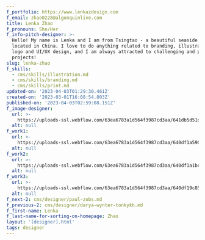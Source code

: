 ```yaml
---
f_portfolio: https://www.lenkazdesign.com
f_email: zhao0228@algonquinlive.com
title: Lenka Zhao
f_pronouns: She/Her
f_info-pitch-designer: >-
  Hello! My name is Lenka and I am from Tsingtao - a beautiful seaside city
  located in China. I love to do anything related to branding, illustration,
  logo and UI/UX design, and I am always attracted to challenging and passionate
  projects!
slug: lenka-zhao
f_skills:
  - cms/skills/illustration.md
  - cms/skills/branding.md
  - cms/skills/print.md
updated-on: '2023-04-03T01:29:30.461Z'
created-on: '2023-03-01T16:08:54.803Z'
published-on: '2023-04-03T02:59:08.151Z'
f_image-designer:
  url: >-
    https://uploads-ssl.webflow.com/63ea6783a1d564f3987cd3aa/641db5d51d581e08680210ee_lenka-zhao-2.jpg
  alt: null
f_work1:
  url: >-
    https://uploads-ssl.webflow.com/63ea6783a1d564f3987cd3aa/640df1a590971b570014bd97_Zhao-Lenka-grad-show-work-img1.jpg
  alt: null
f_work2:
  url: >-
    https://uploads-ssl.webflow.com/63ea6783a1d564f3987cd3aa/640df1a1bc45fd6ba643aff9_Zhao-Lenka-grad-show-work-img2.jpg
  alt: null
f_work3:
  url: >-
    https://uploads-ssl.webflow.com/63ea6783a1d564f3987cd3aa/640df19c85f0c03147b91dea_Zhao-Lenka-grad-show-work-img3.jpg
  alt: null
f_next-2: cms/designer/paul-zobs.md
f_previous-2: cms/designer/darya-wynter-tonkykh.md
f_first-name: Lenka
f_last-name-for-sorting-on-homepage: Zhao
layout: '[designer].html'
tags: designer
---
```



